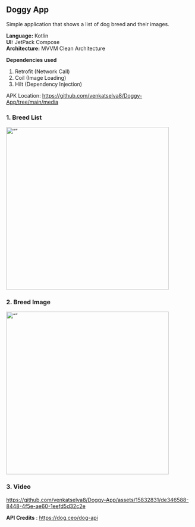 ## Doggy App

Simple application that shows a list of dog breed and their images.

**Language:**  Kotlin  
**UI:** JetPack Compose  
**Architecture:** MVVM Clean Architecture

**Dependencies used**
1. Retrofit (Network Call)
2. Coil (Image Loading)
3. Hilt (Dependency Injection)

APK Location: https://github.com/venkatselva8/Doggy-App/tree/main/media

### 1. Breed List 

<img width="437" alt=“” src=https://github.com/venkatselva8/Doggy-App/assets/15832831/199ddb98-892a-4351-875f-0116582f7720>

### 2. Breed Image

<img width="437" alt=“” src=https://github.com/venkatselva8/Doggy-App/assets/15832831/ebcd6d94-25e5-4ebc-87d4-2230f80b7c11>

### 3. Video

https://github.com/venkatselva8/Doggy-App/assets/15832831/de346588-8448-4f5e-ae60-1eefd5d32c2e



**API Credits** : https://dog.ceo/dog-api
